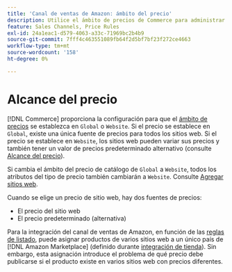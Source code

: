 ```yaml
---
title: 'Canal de ventas de Amazon: ámbito del precio'
description: Utilice el ámbito de precios de Commerce para administrar los precios según varios sitios web o a nivel global.
feature: Sales Channels, Price Rules
exl-id: 24a1eac1-d579-4063-a33c-71969bc2b4b9
source-git-commit: 7fff4c463551089fb64f2d5bf7bf23f272ce4663
workflow-type: tm+mt
source-wordcount: '158'
ht-degree: 0%

---
```


# Alcance del precio

[!DNL Commerce] proporciona la configuración para que el [ámbito de precios](https://experienceleague.adobe.com/docs/commerce-admin/config/catalog/catalog.html#price) se establezca en `Global` o `Website`. Si el precio se establece en `Global`, existe una única fuente de precios para todos los sitios web. Si el precio se establece en `Website`, los sitios web pueden variar sus precios y también tener un valor de precios predeterminado alternativo (consulte [Alcance del precio](https://experienceleague.adobe.com/docs/commerce-admin/catalog/products/pricing/catalog-price-scope.html)).

Si cambia el ámbito del precio de catálogo de `Global` a `Website`, todos los atributos del tipo de precio también cambiarán a `Website`. Consulte [Agregar sitios web](https://experienceleague.adobe.com/docs/commerce-admin/stores-sales/site-store/stores.html#add-websites).

Cuando se elige un precio de sitio web, hay dos fuentes de precios:

- El precio del sitio web
- El precio predeterminado (alternativa)

Para la integración del canal de ventas de Amazon, en función de las [reglas de listado](./listing-rules.md), puede asignar productos de varios sitios web a un único país de [!DNL Amazon Marketplace] (definido durante [integración de tienda](./store-integration.md)). Sin embargo, esta asignación introduce el problema de qué precio debe publicarse si el producto existe en varios sitios web con precios diferentes.
